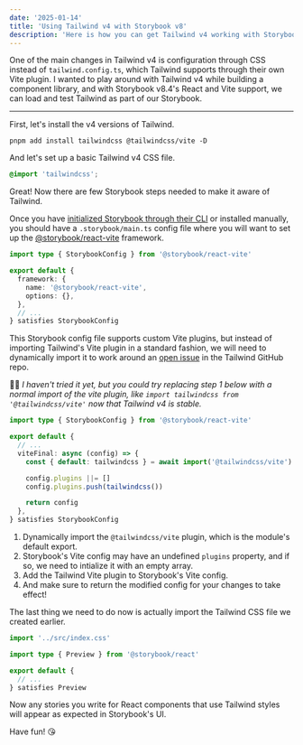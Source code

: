 ```yaml
---
date: '2025-01-14'
title: 'Using Tailwind v4 with Storybook v8'
description: 'Here is how you can get Tailwind v4 working with Storybook v8.4.'
---
```


One of the main changes in Tailwind v4 is configuration through CSS instead of `tailwind.config.ts`, which Tailwind supports through their own Vite plugin. I wanted to play around with Tailwind v4 while building a component library, and with Storybook v8.4's React and Vite support, we can load and test Tailwind as part of our Storybook.

---

First, let's install the v4 versions of Tailwind.

```shell
pnpm add install tailwindcss @tailwindcss/vite -D
```

And let's set up a basic Tailwind v4 CSS file.

```css title="src/index.css"
@import 'tailwindcss';
```

Great! Now there are few Storybook steps needed to make it aware of Tailwind.

Once you have [initialized Storybook through their CLI](https://storybook.js.org/docs/get-started/install) or installed manually, you should have a `.storybook/main.ts` config file where you will want to set up the [@storybook/react-vite](https://storybook.js.org/docs/get-started/frameworks/react-vite) framework.

```ts title=".storybook/main.ts" {4-7}
import type { StorybookConfig } from '@storybook/react-vite'

export default {
  framework: {
    name: '@storybook/react-vite',
    options: {},
  },
  // ...
} satisfies StorybookConfig
```

This Storybook config file supports custom Vite plugins, but instead of importing Tailwind's Vite plugin in a standard fashion, we will need to dynamically import it to work around an [open issue](https://github.com/tailwindlabs/tailwindcss/issues/13216) in the Tailwind GitHub repo.

💁‍♂️ _I haven't tried it yet, but you could try replacing step 1 below with a normal import of the vite plugin, like `import tailwindcss from '@tailwindcss/vite'` now that Tailwind v4 is stable._

```ts title=".storybook/main.ts" {'1':6} {'2':8} {'3':9} {'4':11}
import type { StorybookConfig } from '@storybook/react-vite'

export default {
  // ...
  viteFinal: async (config) => {
    const { default: tailwindcss } = await import('@tailwindcss/vite')

    config.plugins ||= []
    config.plugins.push(tailwindcss())

    return config
  },
} satisfies StorybookConfig
```

1. Dynamically import the `@tailwindcss/vite` plugin, which is the module's default export.
2. Storybook's Vite config may have an undefined `plugins` property, and if so, we need to intialize it with an empty array.
3. Add the Tailwind Vite plugin to Storybook's Vite config.
4. And make sure to return the modified config for your changes to take effect!

The last thing we need to do now is actually import the Tailwind CSS file we created earlier.

```ts title=".storybook/preview.ts" {1}
import '../src/index.css'

import type { Preview } from '@storybook/react'

export default {
  // ...
} satisfies Preview
```

Now any stories you write for React components that use Tailwind styles will appear as expected in Storybook's UI.

Have fun! 😘
